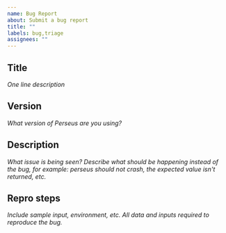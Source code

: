 ```yaml
---
name: Bug Report
about: Submit a bug report
title: ""
labels: bug,triage
assignees: ""
---
```


## Title

_One line description_

## Version

_What version of Perseus are you using?_

## Description

_What issue is being seen? Describe what should be happening instead of
the bug, for example: perseus should not crash, the expected value isn't
returned, etc._

## Repro steps

_Include sample input, environment, etc. All data and inputs
required to reproduce the bug._
